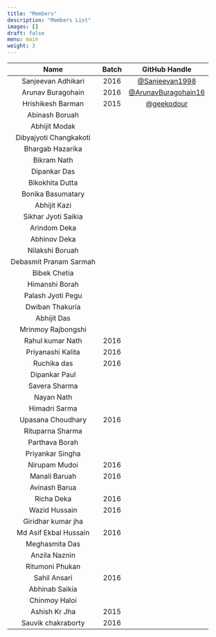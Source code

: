 ```yaml
---
title: "Members"
description: "Members List"
images: []
draft: false
menu: main
weight: 3
---
```

<link rel="stylesheet" type="text/css" media="all" href="table.css" />



|<center>Name</center>|<center>Batch</center>|<center>GitHub Handle</center>|
|:--------:|:---------------:|:------:|
|Sanjeevan Adhikari|2016|<a href="https://github.com/Sanjeevan1998">@Sanjeevan1998|
|Arunav Buragohain|2016|<a href="https://github.com/ArunavBuragohain16">@ArunavBuragohain16|
|Hrishikesh Barman|2015|<a href="https://github.com/geekodour">@geekodour|
|Abinash Boruah|||
|Abhijit Modak|||
|Dibyajyoti Changkakoti|||
|Bhargab Hazarika|||
|Bikram Nath|||
|Dipankar Das|||
|Bikokhita Dutta|||
|Bonika Basumatary|||
|Abhijit Kazi|||
|Sikhar Jyoti Saikia|||
|Arindom Deka|||
|Abhinov Deka|||
|Nilakshi Boruah|||
|Debasmit Pranam Sarmah|||
|Bibek Chetia|||
|Himanshi Borah|||
|Palash Jyoti Pegu|||
|Dwiban Thakuria|||
|Abhijit Das|||
|Mrinmoy Rajbongshi|||
|Rahul kumar  Nath|2016||
|Priyanashi Kalita|2016||
|Ruchika das|2016||
|Dipankar Paul|||
|Savera Sharma|||
|Nayan Nath|||
|Himadri Sarma|||
|Upasana Choudhary|2016||
|Rituparna Sharma|||
|Parthava Borah|||
|Priyankar Singha|||
|Nirupam Mudoi|2016||
|Manali Baruah|2016||
|Avinash Barua|||
|Richa Deka|2016||
|Wazid Hussain|2016||
|Giridhar kumar jha|||
|Md Asif Ekbal Hussain|2016||
|Meghasmita Das|||
|Anzila Naznin|||
|Ritumoni Phukan|||
|Sahil Ansari|2016||
|Abhinab Saikia|||
|Chinmoy Haloi|||
|Ashish Kr Jha|2015||
|Sauvik chakraborty|2016||
